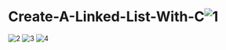 # Create-A-Linked-List-With-C![1](https://github.com/grbzemir/Create-A-Linked-List-With-C/assets/125201557/3ed09e2c-1cd9-4ca1-ad70-0e17a4e07e1b)
![2](https://github.com/grbzemir/Create-A-Linked-List-With-C/assets/125201557/e7ff70eb-ef0e-4c60-8d81-ba7d8b64e8d5)
![3](https://github.com/grbzemir/Create-A-Linked-List-With-C/assets/125201557/9f20b398-cbf5-43d9-a02e-347f9cbc8e85)
![4](https://github.com/grbzemir/Create-A-Linked-List-With-C/assets/125201557/024afcf6-6fc4-4536-934d-e64fe650fa17)
